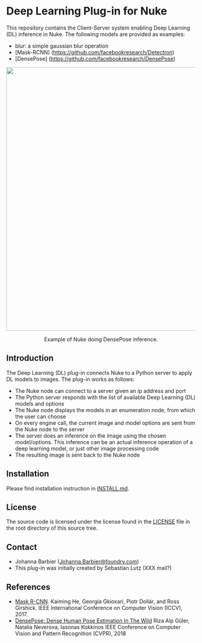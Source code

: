 # Deep Learning Plug-in for Nuke

This repository contains the Client-Server system enabling Deep Learning (DL) inference in Nuke.
The following models are provided as examples:
- blur: a simple gaussian blur operation
- [Mask-RCNN] (https://github.com/facebookresearch/Detectron)
- [DensePose] (https://github.com/facebookresearch/DensePose)

<div align="center">
  <img src="https://user-images.githubusercontent.com/27013153/54621337-837f0900-4a5f-11e9-9169-0e8ad1fbe67a.png" width="700px" />
  <p>Example of Nuke doing DensePose inference.</p>
</div>

## Introduction

The Deep Learning (DL) plug-in connects Nuke to a Python server to apply DL models to images.
The plug-in works as follows:
- The Nuke node can connect to a server given an ip address and port
- The Python server responds with the list of available Deep Learning (DL) models and options
- The Nuke node displays the models in an enumeration node, from which the user can choose
- On every engine call, the current image and model options are sent from the Nuke node to the server
- The server does an inference on the image using the chosen model/options. This inference can be an actual inference operation of a deep learning model, or just other image processing code
- The resulting image is sent back to the Nuke node

## Installation

Please find installation instruction in [INSTALL.md](INSTALL.md).

## License

The source code is licensed under the license found in the [LICENSE](LICENSE) file in the root directory of this source tree.

## Contact

- Johanna Barbier (Johanna.Barbier@foundry.com)
- This plug-in was initially created by Sebastian Lutz (XXX mail?)

## References

- [Mask R-CNN](https://arxiv.org/abs/1703.06870).
  Kaiming He, Georgia Gkioxari, Piotr Dollár, and Ross Girshick.
  IEEE International Conference on Computer Vision (ICCV), 2017.
- [DensePose: Dense Human Pose Estimation In The Wild](https://arxiv.org/abs/1802.00434)
  Riza Alp Güler, Natalia Neverova, Iasonas Kokkinos
  IEEE Conference on Computer Vision and Pattern Recognition (CVPR), 2018